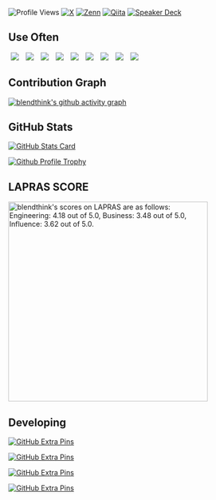 <!--
https://shields.io
https://simpleicons.org
-->

![Profile Views](https://komarev.com/ghpvc/?username=blendthink&color=blue&style=flat)
[![X](https://img.shields.io/badge/-@blendthink?style=social&logo=x&label=@blendthink)](https://x.com/blendthink)
[![Zenn](https://img.shields.io/badge/-@blendthink?style=social&logo=zenn&label=@blendthink)](https://zenn.dev/blendthink)
[![Qiita](https://img.shields.io/badge/-@blendthink?style=social&logo=qiita&label=@blendthink)](https://qiita.com/blendthink)
[![Speaker Deck](https://img.shields.io/badge/-@blendthink?style=social&logo=speakerdeck&label=@blendthink)](https://speakerdeck.com/blendthink)

## Use Often

<a href="https://github.com/Flutter"><img src="https://avatars.githubusercontent.com/u/14101776?s=50" hspace="5"/></a>
<a href="https://github.com/dart-lang"><img src="https://avatars.githubusercontent.com/u/1609975?s=50" hspace="5"/></a>
<a href="https://github.com/android"><img src="https://avatars.githubusercontent.com/u/32689599?s=50" hspace="5"/></a>
<a href="https://github.com/Kotlin"><img src="https://avatars.githubusercontent.com/u/1446536?s=50" hspace="5"/></a>
<a href="https://github.com/apple"><img src="https://avatars.githubusercontent.com/u/10639145?s=50" hspace="5"/></a>
<a href="https://github.com/google"><img src="https://avatars.githubusercontent.com/u/1342004?s=50" hspace="5"/></a>
<a href="https://github.com/firebase"><img src="https://avatars.githubusercontent.com/u/1335026?s=50" hspace="5"/></a>
<a href="https://github.com/Docker"><img src="https://avatars.githubusercontent.com/u/5429470?s=50" hspace="5"/></a>
<a href="https://github.com/rust-lang"><img src="https://avatars.githubusercontent.com/u/5430905?s=50" hspace="5"/></a>

## Contribution Graph

[![blendthink's github activity graph](https://github-readme-activity-graph.vercel.app/graph?username=blendthink&theme=github)](https://github.com/ashutosh00710/github-readme-activity-graph)

## GitHub Stats

[![GitHub Stats Card](https://github-readme-stats.vercel.app/api?username=blendthink&count_private=true&show_icons=true&theme=tokyonight)](https://github.com/anuraghazra/github-readme-stats#github-stats-card)

[![Github Profile Trophy](https://github-profile-trophy.vercel.app/?username=blendthink&theme=nord&margin-w=15&margin-h=15&column=5)](https://github.com/ryo-ma/github-profile-trophy)

## LAPRAS SCORE

<!--START_SECTION:lapras-card-->
<p ><a href="https://lapras.com/public/blendthink" target="_blank" rel="noopener noreferrer"><img alt="blendthink's scores on LAPRAS are as follows: Engineering: 4.18 out of 5.0, Business: 3.48 out of 5.0, Influence: 3.62 out of 5.0." src="https://lapras-card-generator.vercel.app/api/svg?e=4.18&b=3.48&i=3.62&b1=%23020E27&b2=%230E5593&i1=%23030E21&i2=%231688BF&l=en" width="400" ></a></p>
<!--END_SECTION:lapras-card-->

## Developing

[![GitHub Extra Pins](https://github-readme-stats.vercel.app/api/pin/?username=blendthink&repo=elixir&theme=tokyonight)](https://github.com/blendthink/elixir)

[![GitHub Extra Pins](https://github-readme-stats.vercel.app/api/pin/?username=blendfactory&repo=dvm&theme=tokyonight)](https://github.com/blendfactory/dvm)

[![GitHub Extra Pins](https://github-readme-stats.vercel.app/api/pin/?username=yumemi-inc&repo=flutter-yumemi-lints&theme=tokyonight)](https://github.com/yumemi-inc/flutter-yumemi-lints)

[![GitHub Extra Pins](https://github-readme-stats.vercel.app/api/pin/?username=yumemi-inc&repo=flutter-mobile-project-template&theme=tokyonight)](https://github.com/yumemi-inc/flutter-mobile-project-template)
